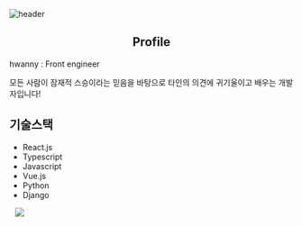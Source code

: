 
![header](https://capsule-render.vercel.app/api?type=waving&color=auto&height=300&section=header&text=hwanny7&fontSize=80)

<h2 align='center'> Profile </h2



hwanny : Front engineer

모든 사람이 잠재적 스승이라는 믿음을 바탕으로 타인의 의견에 귀기울이고 배우는 개발자입니다!

## 기술스택

- React.js
- Typescript
- Javascript
- Vue.js
- Python
- Django
    
<a href="https://www.naver.com/">
    <img 
        src="https://hwanny7.tistory.com/"
        style="height : auto; margin-left : 10px; margin-right : 10px;"/>
</a>
